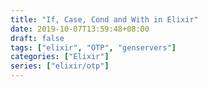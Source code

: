 ```yaml
---
title: "If, Case, Cond and With in Elixir"
date: 2019-10-07T13:59:48+08:00
draft: false
tags: ["elixir", "OTP", "genservers"]
categories: ["Elixir"]
series: ["elixir/otp"]
---
```

